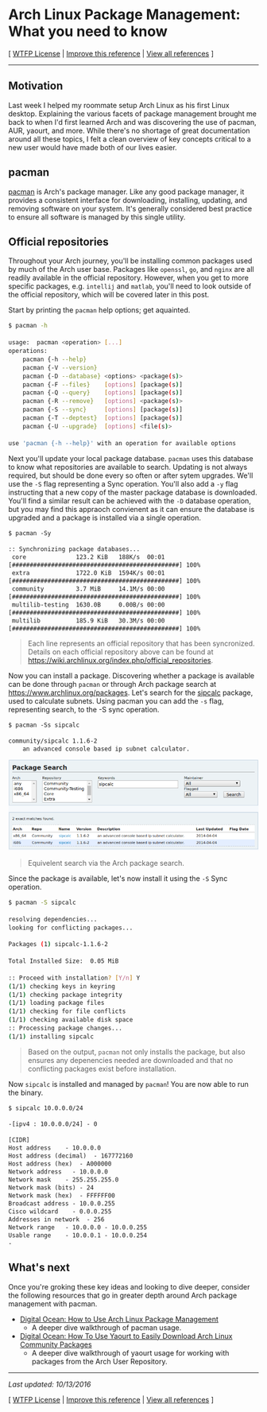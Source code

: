 # Arch Linux Package Management: What you need to know

[ [WTFP License](http://www.wtfpl.net) | [Improve this reference](http://github.com/joshrosso/octetz.com) | [View all references](../index.html) ]

---

## Motivation

Last week I helped my roommate setup Arch Linux as his first Linux desktop. Explaining the various facets of package management brought me back to when I'd first learned Arch and was discovering the use of pacman, AUR, yaourt, and more. While there's no shortage of great documentation around all these topics, I felt a clean overview of key concepts critical to a new user would have made both of our lives easier.

## pacman

[pacman](https://wiki.archlinux.org/index.php/pacman) is Arch's package manager. Like any good package manager, it provides a consistent interface for downloading, installing, updating, and removing software on your system. It's generally considered best practice to ensure all software is managed by this single utility.

## Official repositories

Throughout your Arch journey, you'll be installing common packages used by much of the Arch user base. Packages like `openssl`, `go`, and `nginx` are all readily available in the official repository. However, when you get to more specific packages, e.g. `intellij` and `matlab`, you'll need to look outside of the official repository, which will be covered later in this post.

Start by printing the `pacman` help options; get aquainted.

```bash
$ pacman -h

usage:  pacman <operation> [...]
operations:
    pacman {-h --help}
    pacman {-V --version}
    pacman {-D --database} <options> <package(s)>
    pacman {-F --files}    [options] [package(s)]
    pacman {-Q --query}    [options] [package(s)]
    pacman {-R --remove}   [options] <package(s)>
    pacman {-S --sync}     [options] [package(s)]
    pacman {-T --deptest}  [options] [package(s)]
    pacman {-U --upgrade}  [options] <file(s)>

use 'pacman {-h --help}' with an operation for available options
```

Next you'll update your local package database. `pacman` uses this database to know what repositories are available to search. Updating is not always required, but should be done every so often or after sytem upgrades. We'll use the `-S` flag representing a Sync operation. You'll also add a `-y` flag instructing that a new copy of the master package database is downloaded. You'll find a similar result can be achieved with the `-D` database operation, but you may find this appraoch convienent as it can ensure the database is upgraded and a package is installed via a single operation. 

```
$ pacman -Sy

:: Synchronizing package databases...
 core              123.2 KiB   188K/s  00:01 [###############################################] 100%
 extra             1722.0 KiB  1594K/s 00:01 [###############################################] 100%
 community         3.7 MiB     14.1M/s 00:00 [###############################################] 100%
 multilib-testing  1630.0B     0.00B/s 00:00 [###############################################] 100%
 multilib          185.9 KiB   30.3M/s 00:00 [###############################################] 100% 
```
> Each line represents an official repository that has been syncronized. Details on each official repository above can be found at https://wiki.archlinux.org/index.php/official_repositories.

Now you can install a package. Discovering whether a package is available can be done through `pacman` or through Arch package search at https://www.archlinux.org/packages. Let's search for the [sipcalc](http://www.routemeister.net/projects/sipcalc) package, used to calculate subnets. Using pacman you can add the `-s` flag, representing search, to the -S sync operation.

```
$ pacman -Ss sipcalc

community/sipcalc 1.1.6-2
    an advanced console based ip subnet calculator.
```

<img src="imgs/arch-pkg-search-sipcalc.png" width="600">

> Equivelent search via the Arch package search.

Since the package is available, let's now install it using the `-S` Sync operation.

```bash
$ pacman -S sipcalc

resolving dependencies...
looking for conflicting packages...

Packages (1) sipcalc-1.1.6-2

Total Installed Size:  0.05 MiB

:: Proceed with installation? [Y/n] Y
(1/1) checking keys in keyring                                                    [###############################################] 100%
(1/1) checking package integrity                                                  [###############################################] 100%
(1/1) loading package files                                                       [###############################################] 100%
(1/1) checking for file conflicts                                                 [###############################################] 100%
(1/1) checking available disk space                                               [###############################################] 100%
:: Processing package changes...
(1/1) installing sipcalc                                                          [###############################################] 100%
```

> Based on the output, `pacman` not only installs the package, but also ensures any depenencies needed are downloaded and that no conflicting packages exist before installation.

Now `sipcalc` is installed and managed by `pacman`! You are now able to run the binary.

```
$ sipcalc 10.0.0.0/24

-[ipv4 : 10.0.0.0/24] - 0

[CIDR]
Host address    - 10.0.0.0
Host address (decimal)  - 167772160
Host address (hex)  - A000000
Network address   - 10.0.0.0
Network mask    - 255.255.255.0
Network mask (bits) - 24
Network mask (hex)  - FFFFFF00
Broadcast address - 10.0.0.255
Cisco wildcard    - 0.0.0.255
Addresses in network  - 256
Network range   - 10.0.0.0 - 10.0.0.255
Usable range    - 10.0.0.1 - 10.0.0.254
-
```

## What's next

Once you're groking these key ideas and looking to dive deeper, consider the following resources that go in greater depth around Arch package management with pacman.

- [Digital Ocean: How to Use Arch Linux Package Management](https://www.digitalocean.com/community/tutorials/how-to-use-arch-linux-package-management)
  - A deeper dive walkthrough of pacman usage.
- [Digital Ocean: How To Use Yaourt to Easily Download Arch Linux Community Packages](https://www.digitalocean.com/community/tutorials/how-to-use-yaourt-to-easily-download-arch-linux-community-packages)
  - A deeper dive walkthrough of yaourt usage for working with packages from the Arch User Repository.


---

*Last updated: 10/13/2016*

[ [WTFP License](http://www.wtfpl.net) | [Improve this reference](http://github.com/joshrosso/octetz.com) | [View all references](../index.html) ]

